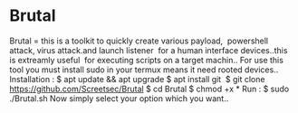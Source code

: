 # Brutal
Brutal = this is a toolkit to quickly create various payload,   powershell attack, virus attack.and launch listener   for a human interface devices..this is extreamly useful   for executing scripts on a target machin..  For use this tool you must install sudo in your termux  means it need rooted devices..  Installation :  $ apt update &amp;&amp; apt upgrade  $ apt install git   $ git clone https://github.com/Screetsec/Brutal  $ cd Brutal  $ chmod +x *  Run :  $ sudo ./Brutal.sh  Now simply select your option which you want..
